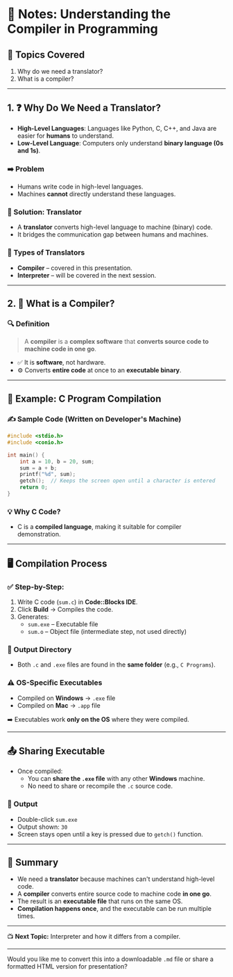 # 📘 Notes: Understanding the Compiler in Programming

## 📌 Topics Covered
1. Why do we need a translator?
2. What is a compiler?

---

## 1. ❓ Why Do We Need a Translator?

- **High-Level Languages**: Languages like Python, C, C++, and Java are easier for **humans** to understand.
- **Low-Level Language**: Computers only understand **binary language (0s and 1s)**.

### ➡️ Problem
- Humans write code in high-level languages.
- Machines **cannot** directly understand these languages.

### 🧩 Solution: Translator
- A **translator** converts high-level language to machine (binary) code.
- It bridges the communication gap between humans and machines.

### 📄 Types of Translators
- **Compiler** – covered in this presentation.
- **Interpreter** – will be covered in the next session.

---

## 2. 🧠 What is a Compiler?

### 🔍 Definition
> A **compiler** is a **complex software** that **converts source code to machine code in one go**.

- ✅ It is **software**, not hardware.
- ⚙️ Converts **entire code** at once to an **executable binary**.

---

## 📌 Example: C Program Compilation

### ✍️ Sample Code (Written on Developer's Machine)
```c
#include <stdio.h>
#include <conio.h>

int main() {
    int a = 10, b = 20, sum;
    sum = a + b;
    printf("%d", sum);
    getch();  // Keeps the screen open until a character is entered
    return 0;
}
```

### 💡 Why C Code?
- C is a **compiled language**, making it suitable for compiler demonstration.

---

## 🖥️ Compilation Process

### ✅ Step-by-Step:
1. Write C code (`sum.c`) in **Code::Blocks IDE**.
2. Click **Build** → Compiles the code.
3. Generates:
   - `sum.exe` – Executable file
   - `sum.o` – Object file (intermediate step, not used directly)

### 📂 Output Directory
- Both `.c` and `.exe` files are found in the **same folder** (e.g., `C Programs`).

### ⚠️ OS-Specific Executables
- Compiled on **Windows** → `.exe` file
- Compiled on **Mac** → `.app` file

➡️ Executables work **only on the OS** where they were compiled.

---

## 📤 Sharing Executable

- Once compiled:
  - You can **share the `.exe` file** with any other **Windows** machine.
  - No need to share or recompile the `.c` source code.
  
### 🧪 Output
- Double-click `sum.exe`
- Output shown: `30`
- Screen stays open until a key is pressed due to `getch()` function.

---

## 📝 Summary

- We need a **translator** because machines can't understand high-level code.
- A **compiler** converts entire source code to machine code **in one go**.
- The result is an **executable file** that runs on the same OS.
- **Compilation happens once**, and the executable can be run multiple times.

---

📺 **Next Topic:** Interpreter and how it differs from a compiler.

--- 

Would you like me to convert this into a downloadable `.md` file or share a formatted HTML version for presentation?
